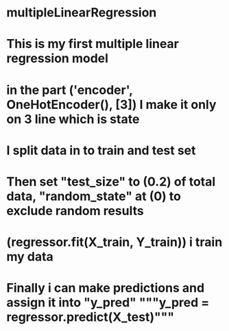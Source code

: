 # multipleLinearRegression
# This is my first multiple linear regression model
# in the part ('encoder', OneHotEncoder(), [3]) I make it only on 3 line which is state
# I split data in to train and test set 
# Then set "test_size" to (0.2) of total data, "random_state" at (0) to exclude random results
# (regressor.fit(X_train, Y_train)) i train my data
# Finally i can make predictions and assign it into "y_pred" """y_pred = regressor.predict(X_test)"""
